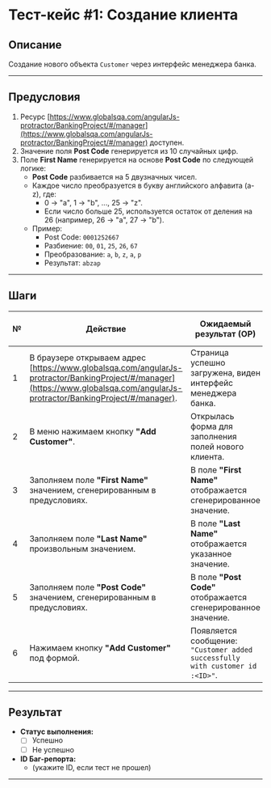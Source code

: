 # Тест-кейс #1: Создание клиента

## Описание
Создание нового объекта `Customer` через интерфейс менеджера банка.

---

## Предусловия
1. Ресурс [https://www.globalsqa.com/angularJs-protractor/BankingProject/#/manager](https://www.globalsqa.com/angularJs-protractor/BankingProject/#/manager) доступен.
2. Значение поля **Post Code** генерируется из 10 случайных цифр.
3. Поле **First Name** генерируется на основе **Post Code** по следующей логике:
   - **Post Code** разбивается на 5 двузначных чисел.
   - Каждое число преобразуется в букву английского алфавита (a-z), где:
     - 0 → "a", 1 → "b", ..., 25 → "z".
     - Если число больше 25, используется остаток от деления на 26 (например, 26 → "a", 27 → "b").
   - Пример:
     - Post Code: `0001252667`
     - Разбиение: `00`, `01`, `25`, `26`, `67`
     - Преобразование: `a`, `b`, `z`, `a`, `p`
     - Результат: `abzap`

---

## Шаги

| № | Действие                                                                 | Ожидаемый результат (ОР)                                              | Фактический результат (ФР) |
|---|--------------------------------------------------------------------------|-----------------------------------------------------------------------|----------------------------|
| 1 | В браузере открываем адрес [https://www.globalsqa.com/angularJs-protractor/BankingProject/#/manager](https://www.globalsqa.com/angularJs-protractor/BankingProject/#/manager). | Страница успешно загружена, виден интерфейс менеджера банка.          |                            |
| 2 | В меню нажимаем кнопку **"Add Customer"**.                               | Открылась форма для заполнения полей нового клиента.                  |                            |
| 3 | Заполняем поле **"First Name"** значением, сгенерированным в предусловиях. | В поле **"First Name"** отображается сгенерированное значение.        |                            |
| 4 | Заполняем поле **"Last Name"** произвольным значением.                   | В поле **"Last Name"** отображается указанное значение.               |                            |
| 5 | Заполняем поле **"Post Code"** значением, сгенерированным в предусловиях. | В поле **"Post Code"** отображается сгенерированное значение.         |                            |
| 6 | Нажимаем кнопку **"Add Customer"** под формой.                           | Появляется сообщение: `"Customer added successfully with customer id :<ID>"`. |                            |

---

## Результат
- **Статус выполнения:**  
  - [ ] Успешно  
  - [ ] Не успешно  

- **ID Баг-репорта:**  
  - (укажите ID, если тест не прошел)

---
